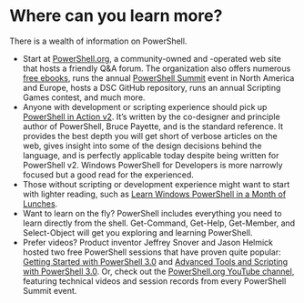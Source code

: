 # Where can you learn more?

There is a wealth of information on PowerShell.

* Start at [PowerShell.org](http://powershell.org), a community-owned and -operated web site that hosts a friendly Q&A forum. The organization also offers numerous [free ebooks](http://powershell.org/wp/ebooks), runs the annual [PowerShell Summit](http://powershellsummit.org) event in North America and Europe, hosts a DSC GitHub repository, runs an annual Scripting Games contest, and much more.
* Anyone with development or scripting experience should pick up [PowerShell in Action v2](http://www.manning.com/payette2/). It’s written by the co-designer and principle author of PowerShell, Bruce Payette, and is the standard reference. It provides the best depth you will get short of verbose articles on the web, gives insight into some of the design decisions behind the language, and is perfectly applicable today despite being written for PowerShell v2. Windows PowerShell for Developers is more narrowly focused but a good read for the experienced.
* Those without scripting or development experience might want to start with lighter reading, such as [Learn Windows PowerShell in a Month of Lunches](http://manning.com/jones3/).
* Want to learn on the fly? PowerShell includes everything you need to learn directly from the shell. Get-Command, Get-Help, Get-Member, and Select-Object will get you exploring and learning PowerShell.
* Prefer videos? Product inventor Jeffrey Snover and Jason Helmick hosted two free PowerShell sessions that have proven quite popular: [Getting Started with PowerShell 3.0](http://channel9.msdn.com/Series/GetStartedPowerShell3) and [Advanced Tools and Scripting with PowerShell 3.0](http://channel9.msdn.com/Series/advpowershell3). Or, check out the [PowerShell.org YouTube channel](http://youtube.com/powershellorg), featuring technical videos and session records from every PowerShell Summit event.
